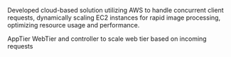 Developed cloud-based solution utilizing AWS to handle concurrent client requests, dynamically scaling EC2 instances for rapid image processing, optimizing resource usage and performance.


AppTier
WebTier and controller to scale web tier based on incoming requests



